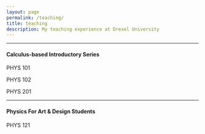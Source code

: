 ```yaml
---
layout: page
permalink: /teaching/
title: teaching
description: My teaching experience at Drexel University
---
```

***
#### Calculus-based Introductory Series
PHYS 101

PHYS 102

PHYS 201


***

#### Physics For Art & Design Students

PHYS 121
